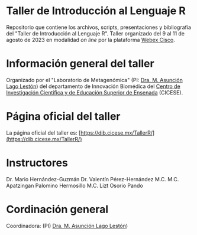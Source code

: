 # Taller de Introducción al Lenguaje R

Repositorio que contiene los archivos, scripts, presentaciones y bibliografía del "Taller de Introducción al Lenguaje R". 
Taller organizado del 9 al 11 de agosto de 2023 en modalidad _on line_ por la plataforma [Webex Cisco](https://www.webex.com/es/downloads.html).

# Información general del taller
Organizado por el "Laboratorio de Metagenómica" (PI: [Dra. M. Asunción Lago Lestón](https://usuario.cicese.mx/~alago/)) del departamento de Innovación Biomédica del [Centro de Investigación Científica y de Educación Superior de Ensenada](https://www.cicese.edu.mx/) (CICESE).

# Página oficial del taller
La página oficial del taller es: [https://dib.cicese.mx/TallerR/](https://dib.cicese.mx/TallerR/)

# Instructores
Dr. Mario Hernández-Guzmán
Dr. Valentín Pérez-Hernández
M.C. M.C. Apatzingan Palomino Hermosillo 
M.C. Lizt Osorio Pando 

# Cordinación general
Coordinadora: (PI) [Dra. M. Asunción Lago Lestón](https://usuario.cicese.mx/~alago/))
